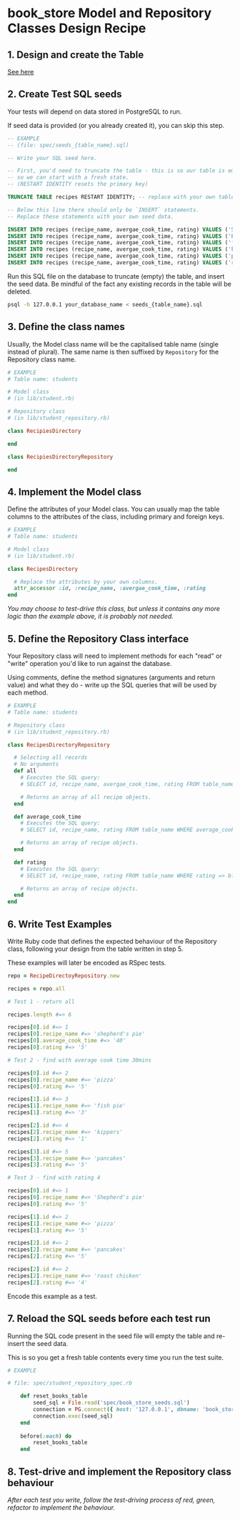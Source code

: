# book_store Model and Repository Classes Design Recipe

## 1. Design and create the Table

[See here](recipes_directory_database_schema_recipe.md)

## 2. Create Test SQL seeds

Your tests will depend on data stored in PostgreSQL to run.

If seed data is provided (or you already created it), you can skip this step.

```sql
-- EXAMPLE
-- (file: spec/seeds_{table_name}.sql)

-- Write your SQL seed here. 

-- First, you'd need to truncate the table - this is so our table is emptied between each test run,
-- so we can start with a fresh state.
-- (RESTART IDENTITY resets the primary key)

TRUNCATE TABLE recipes RESTART IDENTITY; -- replace with your own table name.

-- Below this line there should only be `INSERT` statements.
-- Replace these statements with your own seed data.

INSERT INTO recipes (recipe_name, avergae_cook_time, rating) VALUES ('Shepherds Pie', '40','5');
INSERT INTO recipes (recipe_name, avergae_cook_time, rating) VALUES ('Pizza', '12','5');
INSERT INTO recipes (recipe_name, avergae_cook_time, rating) VALUES ('fish pie', '30','3');
INSERT INTO recipes (recipe_name, avergae_cook_time, rating) VALUES ('kippers', '5','1');
INSERT INTO recipes (recipe_name, avergae_cook_time, rating) VALUES ('pancakes', '5','5');
INSERT INTO recipes (recipe_name, avergae_cook_time, rating) VALUES ('roast chicken', '60','4');

```

Run this SQL file on the database to truncate (empty) the table, and insert the seed data. Be mindful of the fact any existing records in the table will be deleted.

```bash
psql -h 127.0.0.1 your_database_name < seeds_{table_name}.sql
```

## 3. Define the class names

Usually, the Model class name will be the capitalised table name (single instead of plural). The same name is then suffixed by `Repository` for the Repository class name.

```ruby
# EXAMPLE
# Table name: students

# Model class
# (in lib/student.rb)

# Repository class
# (in lib/student_repository.rb)

class RecipiesDirectory

end

class RecipiesDirectoryRepository

end

```

## 4. Implement the Model class

Define the attributes of your Model class. You can usually map the table columns to the attributes of the class, including primary and foreign keys.

```ruby
# EXAMPLE
# Table name: students

# Model class
# (in lib/student.rb)

class RecipesDirectory

  # Replace the attributes by your own columns.
  attr_accessor :id, :recipe_name, :avergae_cook_time, :rating
end

```

*You may choose to test-drive this class, but unless it contains any more logic than the example above, it is probably not needed.*

## 5. Define the Repository Class interface

Your Repository class will need to implement methods for each "read" or "write" operation you'd like to run against the database.

Using comments, define the method signatures (arguments and return value) and what they do - write up the SQL queries that will be used by each method.

```ruby
# EXAMPLE
# Table name: students

# Repository class
# (in lib/student_repository.rb)

class RecipesDirectoryRepository

  # Selecting all records
  # No arguments
  def all
    # Executes the SQL query:
    # SELECT id, recipe_name, avergae_cook_time, rating FROM table_name;

    # Returns an array of all recipe objects.
  end

  def average_cook_time
    # Executes the SQL query:
    # SELECT id, recipe_name, rating FROM table_name WHERE average_cook_time =< bluh;

    # Returns an array of recipe objects.
  end

  def rating
    # Executes the SQL query:
    # SELECT id, recipe_name, rating FROM table_name WHERE rating => bluh;

    # Returns an array of recipe objects.
  end
end
```

## 6. Write Test Examples

Write Ruby code that defines the expected behaviour of the Repository class, following your design from the table written in step 5.

These examples will later be encoded as RSpec tests.

```ruby
repo = RecipeDirectoyRepository.new

recipes = repo.all

# Test 1 - return all

recipes.length #=> 6

recipes[0].id #=> 1
recipes[0].recipe_name #=> 'shepherd's pie'
recipes[0].average_cook_time #=> '40'
recipes[0].rating #=> '5'

# Test 2 - find with average cook time 30mins

recipes[0].id #=> 2
recipes[0].recipe_name #=> 'pizza'
recipes[0].rating #=> '5'

recipes[1].id #=> 3
recipes[1].recipe_name #=> 'fish pie'
recipes[1].rating #=> '3'

recipes[2].id #=> 4
recipes[2].recipe_name #=> 'kippers'
recipes[2].rating #=> '1'

recipes[3].id #=> 5
recipes[3].recipe_name #=> 'pancakes'
recipes[3].rating #=> '5'

# Test 3 - find with rating 4 

recipes[0].id #=> 1
recipes[0].recipe_name #=> 'Shepherd's pie'
recipes[0].rating #=> '5'

recipes[1].id #=> 2
recipes[1].recipe_name #=> 'pizza'
recipes[1].rating #=> '5'

recipes[2].id #=> 2
recipes[2].recipe_name #=> 'pancakes'
recipes[2].rating #=> '5'

recipes[2].id #=> 2
recipes[2].recipe_name #=> 'roast chicken'
recipes[2].rating #=> '4'


```

Encode this example as a test.

## 7. Reload the SQL seeds before each test run

Running the SQL code present in the seed file will empty the table and re-insert the seed data.

This is so you get a fresh table contents every time you run the test suite.

```ruby
# EXAMPLE

# file: spec/student_repository_spec.rb

    def reset_books_table
        seed_sql = File.read('spec/book_store_seeds.sql')
        connection = PG.connect({ host: '127.0.0.1', dbname: 'book_store_test' })
        connection.exec(seed_sql)
    end
      
    before(:each) do 
        reset_books_table
    end
```

## 8. Test-drive and implement the Repository class behaviour

_After each test you write, follow the test-driving process of red, green, refactor to implement the behaviour._
